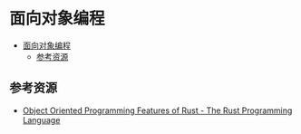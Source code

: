 # 面向对象编程

<!--ts-->
* [面向对象编程](#面向对象编程)
   * [参考资源](#参考资源)

<!-- Created by https://github.com/ekalinin/github-markdown-toc -->
<!-- Added by: kuanhsiaokuo, at: Tue Jun 21 20:11:28 CST 2022 -->

<!--te-->

## 参考资源

- [Object Oriented Programming Features of Rust - The Rust Programming Language](https://doc.rust-lang.org/book/ch17-00-oop.html)